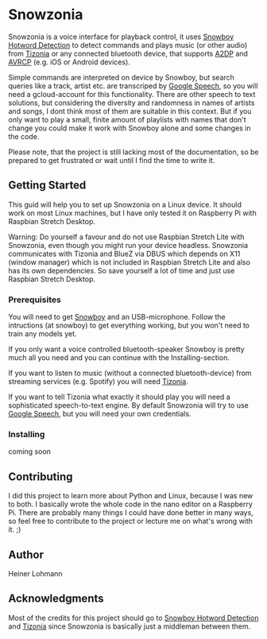 # Snowzonia

Snowzonia is a voice interface for playback control, it uses [Snowboy Hotword Detection](https://github.com/Kitt-AI/snowboy#snowboy-hotword-detection) to detect commands and plays music (or other audio) from [Tizonia](https://github.com/tizonia/tizonia-openmax-il#the-tizonia-project) or any connected bluetooth device, that supports [A2DP](https://de.wikipedia.org/wiki/A2DP) and [AVRCP](https://de.wikipedia.org/wiki/AVRCP) (e.g. iOS or Android devices).

Simple commands are interpreted on device by Snowboy, but search queries like a track, artist etc. are transcriped by [Google Speech](https://cloud.google.com/speech-to-text/), so you will need a gcloud-account for this functionality. There are other speech to text solutions, but considering the diversity and randomness in names of artists and songs, I dont think most of them are suitable in this context. But if you only want to play a small, finite amount of playlists with names that don't change you could make it work with Snowboy alone and some changes in the code.

Please note, that the project is still lacking most of the documentation, so be prepared to get frustrated or wait until I find the time to write it.

## Getting Started
This guid will help you to set up Snowzonia on a Linux device. It should work on most Linux machines, but I have only tested it on Raspberry Pi with Raspbian Stretch Desktop.

Warning: Do yourself a favour and do not use Raspbian Stretch Lite with Snowzonia, even though you might run your device headless. Snowzonia communicates with Tizonia and BlueZ via DBUS which depends on X11 (window manager) which is not included in Raspbian Stretch Lite and also has its own dependencies. So save yourself a lot of time and just use Raspbian Stretch Desktop.

### Prerequisites
You will need to get [Snowboy](https://github.com/Kitt-AI/snowboy#snowboy-hotword-detection) and an USB-microphone.
Follow the intructions (at snowboy) to get everything working, but you won't need to train any models yet.

If you only want a voice controlled bluetooth-speaker Snowboy is pretty much all you need and you can continue with the Installing-section.

If you want to listen to music (without a connected bluetooth-device) from streaming services (e.g. Spotify) you will need [Tizonia](https://github.com/tizonia/tizonia-openmax-il#the-tizonia-project).

If you want to tell Tizonia what exactly it should play you will need a sophisticated speech-to-text engine. By default Snowzonia will try to use [Google Speech](https://cloud.google.com/speech-to-text/), but you will need your own credentials.

### Installing
coming soon

## Contributing
I did this project to learn more about Python and Linux, because I was new to both. I basically wrote the whole code in the nano editor on a Raspberry Pi. There are probably many things I could have done better in many ways, so feel free to contribute to the project or lecture me on what's wrong with it. ;)

## Author
Heiner Lohmann

## Acknowledgments
Most of the credits for this project should go to [Snowboy Hotword Detection](https://github.com/Kitt-AI/snowboy#snowboy-hotword-detection) and [Tizonia](https://github.com/tizonia/tizonia-openmax-il#the-tizonia-project) since Snowzonia is basically just a middleman between them.
